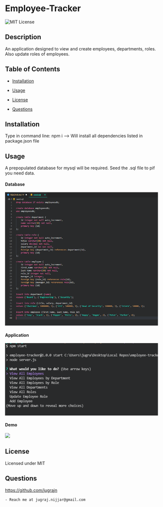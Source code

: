 # Employee-Tracker

  ![MIT License](https://img.shields.io/badge/license-MIT-orange)
  ## Description

  An application designed to view and create  employees, departments, roles. Also update roles of employees. 


  ## Table of Contents

  * [Installation](#installation)

  * [Usage](#usage)

  * [License](#license)

  * [Questions](#questions)

  
  ## Installation

  Type in command line: npm i  --> Will install all dependencies listed in package.json file


  ## Usage

  A prepopulated database for mysql will be required. Seed the .sql file to pif you need data.

  #### Database
  ![](Assets/seedDB.PNG)

  #### Application
  ![](Assets/Application.PNG)

  #### Demo
  ![]('https://drive.google.com/file/d/1QkASIkc3dMywO2CAyJfjBcN1uahocxVO/view')

  ## License
 Licensed under MIT

  ## Questions

  https://github.com/jugrajn

    - Reach me at jugraj.nijjar@gmail.com

